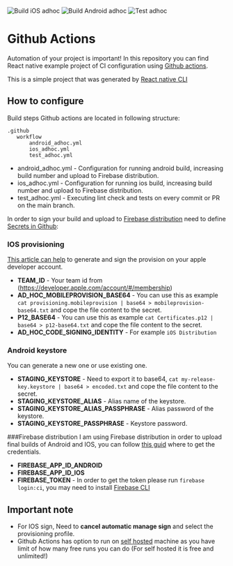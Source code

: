 ![Build iOS adhoc](https://github.com/lolevsky/react-native-ci/workflows/Build%20iOS%20adhoc/badge.svg)
![Build Android adhoc](https://github.com/lolevsky/react-native-ci/workflows/Build%20Android%20adhoc/badge.svg)
![Test adhoc](https://github.com/lolevsky/react-native-ci/workflows/Test%20adhoc/badge.svg)

# Github Actions
Automation of your project is important! In this repository you can find React native example project of CI configuration using [Github actions](https://docs.github.com/en/free-pro-team@latest/actions).

This is a simple project that was generated by [React native CLI](https://github.com/react-native-community/cli) 
## How to configure
Build steps Github actions are located in following structure:
 ```
.github
    workflow
        android_adhoc.yml
        ios_adhoc.yml
        test_adhoc.yml
```
* android_adhoc.yml - Configuration for running android build, increasing build number and upload to Firebase distribution. 
* ios_adhoc.yml - Configuration for running ios build, increasing build number and upload to Firebase distribution. 
* test_adhoc.yml - Executing lint check and tests on every commit or PR on the main branch.

In order to sign your build and upload to [Firebase distribution](https://firebase.google.com/products/app-distribution) need to define [Secrets in Github](https://docs.github.com/en/free-pro-team@latest/actions/reference/encrypted-secrets):

### IOS provisioning 
[This article can help](https://mobincube.zendesk.com/hc/en-us/articles/200511933-How-to-get-the-p12-file-and-provisioning-profile-for-publishing-an-app-on-App-Store) to generate and sign the provision on your apple developer account.
* **TEAM_ID** - Your team id from (https://developer.apple.com/account/#/membership)
* **AD_HOC_MOBILEPROVISION_BASE64**  - You can use this as example ```cat provisioning.mobileprovision | base64 > mobileprovision-base64.txt``` and cope the file content to the secret.
* **P12_BASE64** - You can use this as example ```cat Certificates.p12 | base64 > p12-base64.txt``` and cope the file content to the secret.
* **AD_HOC_CODE_SIGNING_IDENTITY** - For example ```iOS Distribution```

### Android keystore
You can generate a new one or use existing one. 
* **STAGING_KEYSTORE** - Need to export it to base64, ```cat my-release-key.keystore | base64 > encoded.txt``` and cope the file content to the secret.
* **STAGING_KEYSTORE_ALIAS** - Alias name of the keystore.
* **STAGING_KEYSTORE_ALIAS_PASSPHRASE** - Alias password of the keystore.
* **STAGING_KEYSTORE_PASSPHRASE** - Keystore password.
    
###Firebase distribution
I am using Firebase distribution in order to upload final builds of Android and IOS, you can follow [this guid](https://teak.readthedocs.io/en/latest/firebase-app-id.html) where to get the credentials.
* **FIREBASE_APP_ID_ANDROID**
* **FIREBASE_APP_ID_IOS**
* **FIREBASE_TOKEN** - In order to get the token please run ```firebase login:ci```, you may need to install [Firebase CLI](https://firebase.google.com/docs/cli)

## Important note
* For IOS sign, Need to **cancel automatic manage sign** and select the provisioning profile.
* Github Actions has option to run on [self hosted](https://docs.github.com/en/free-pro-team@latest/actions/hosting-your-own-runners/about-self-hosted-runners) machine as you have limit of how many free runs you can do (For self hosted it is free and unlimited!)
